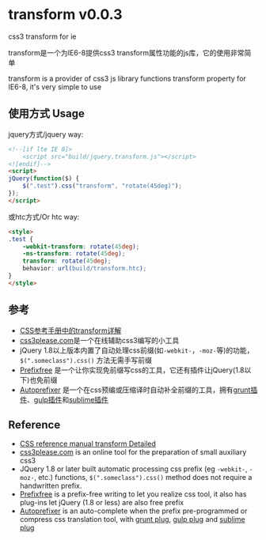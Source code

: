 transform v0.0.3
=========

css3 transform for ie

transform是一个为IE6-8提供css3 transform属性功能的js库，它的使用非常简单

transform is a provider of css3 js library functions transform property for IE6-8, it's very simple to use 

## 使用方式 Usage 

jquery方式/jquery way:

```HTML
<!--[if lte IE 8]>
	<script src="build/jquery.transform.js"></script>
<![endif]-->
<script>
jQuery(function($) {
    $(".test").css("transform", "rotate(45deg)");
});
</script>
```

或htc方式/Or htc way:

```HTML
<style>
.test {
    -webkit-transform: rotate(45deg);
    -ms-transform: rotate(45deg);
    transform: rotate(45deg);
    behavior: url(build/transform.htc);
}
</style>
```

## 参考

- [CSS参考手册中的transform详解](http://gucong3000.github.io/css-handbook/properties/transform/transform.htm)
- [css3please.com](http://css3please.com/)是一个在线辅助css3编写的小工具
- jQuery 1.8以上版本内置了自动处理css前缀(如`-webkit-`，`-moz-`等)的功能，`$(".someclass").css()` 方法无需手写前缀
- [Prefixfree](http://leaverou.github.io/prefixfree/) 是一个让你实现免前缀写css的工具，它还有插件让jQuery(1.8以下)也免前缀
- [Autoprefixer](https://github.com/postcss/autoprefixer) 是一个在css预编或压缩译时自动补全前缀的工具，拥有[grunt插件](https://www.npmjs.org/package/grunt-autoprefixer)、[gulp插件](https://www.npmjs.org/package/gulp-autoprefixer/)和[sublime插件](https://sublime.wbond.net/packages/Autoprefixer)

## Reference
- [CSS reference manual transform Detailed](http://gucong3000.github.io/css-handbook/properties/transform/transform.htm)
- [css3please.com](http://css3please.com/) is an online tool for the preparation of small auxiliary css3
- JQuery 1.8 or later built automatic processing css prefix (eg `-webkit-`, `-moz-`, etc.) functions, `$(".someclass").css()` method does not require a handwritten prefix.
- [Prefixfree](http://leaverou.github.io/prefixfree/) is a prefix-free writing to let you realize css tool, it also has plug-ins let jQuery (1.8 or less) are also free prefix
- [Autoprefixer](https://github.com/postcss/autoprefixer) is an auto-complete when the prefix pre-programmed or compress css translation tool, with [grunt plug](https://www.npmjs.org/package/grunt-autoprefixer), [gulp plug](https://www.npmjs.org/package/gulp-autoprefixer/) and [sublime plug](https://sublime.wbond.net/packages/Autoprefixer)